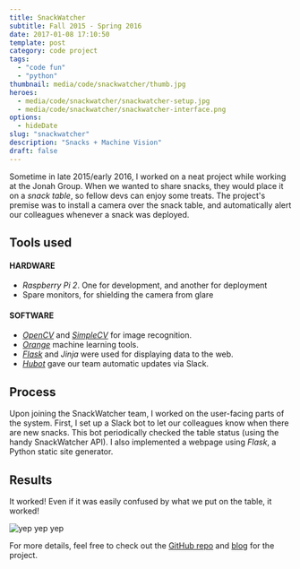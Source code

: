 ```yaml
---
title: SnackWatcher
subtitle: Fall 2015 - Spring 2016
date: 2017-01-08 17:10:50
template: post
category: code project
tags:
  - "code fun"
  - "python"
thumbnail: media/code/snackwatcher/thumb.jpg
heroes:
  - media/code/snackwatcher/snackwatcher-setup.jpg
  - media/code/snackwatcher/snackwatcher-interface.png
options:
  - hideDate
slug: "snackwatcher"
description: "Snacks + Machine Vision"
draft: false
---
```


Sometime in late 2015/early 2016, I worked on a neat project while working at the Jonah Group. <!-- more --> When we wanted to share snacks, they would place it on a _snack table_, so fellow devs can enjoy some treats. The project's premise was to install a camera over the snack table, and automatically alert our colleagues whenever a snack was deployed.

## Tools used

#### HARDWARE

- *Raspberry Pi 2*. One for development, and another for deployment
- Spare monitors, for shielding the camera from glare

#### SOFTWARE

- [*OpenCV*](http://opencv.org/) and [*SimpleCV*](http://simplecv.org/) for image recognition.
- [*Orange*](https://orange.biolab.si/) machine learning tools.
- [*Flask*](http://flask.pocoo.org/) and *Jinja* were used for displaying data to the web.
- [*Hubot*](https://hubot.github.com/) gave our team automatic updates via Slack.

## Process

Upon joining the SnackWatcher team, I worked on the user-facing parts of the system. First, I set up a Slack bot to let our colleagues know when there are new snacks. This bot periodically checked the table status (using the handy SnackWatcher API). I also implemented a webpage using *Flask*, a Python static site generator.

## Results

It worked! Even if it was easily confused by what we put on the table, it worked!

![yep yep yep](/media/code/snackwatcher/snackwatcher-slack.png "yep yep")

For more details, feel free to check out the [GitHub repo](https://github.com/jonahgroup/SnackWatcher) and [blog](https://jonahgroup.github.io/SnackWatcher/) for the project.
